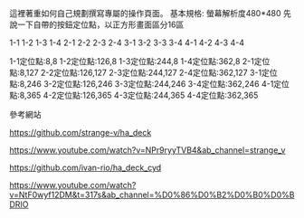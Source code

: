 這裡著重如何自己規劃撰寫專屬的操作頁面。
基本規格:
螢幕解析度480*480
先說一下自帶的按鈕定位點，以正方形畫面區分16區

1-1  1-2  1-3  1-4
2-1  2-2  2-3  2-4
3-1  3-2  3-3  3-4
4-1  4-2  4-3  4-4

1-1定位點:8,8
1-2定位點:126,8
1-3定位點:244,8
1-4定位點:362,8
2-1定位點:8,127
2-2定位點:126,127
2-3定位點:244,127
2-4定位點:362,127
3-1定位點:8,246
3-2定位點:126,246
3-3定位點:244,246
3-4定位點:362,246
4-1定位點:8,365
4-2定位點:126,365
4-3定位點:244,365
4-4定位點:362,365









參考網站

https://github.com/strange-v/ha_deck

https://www.youtube.com/watch?v=NPr9ryyTVB4&ab_channel=strange_v

https://github.com/ivan-rio/ha_deck_cyd

https://www.youtube.com/watch?v=NtF0wyf12DM&t=317s&ab_channel=%D0%86%D0%B2%D0%B0%D0%BDRIO
